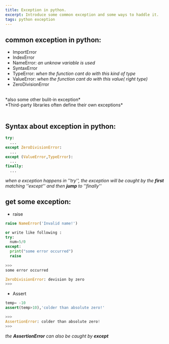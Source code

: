 ```yaml
---
title: Exception in python.
excerpt: Introduce some common exception and some ways to haddle it.
tags: python exception
---
```



## common exception in python:

- ImportError
- IndexError
- NameError: *an unknow variable is used*
- SyntaxError
- TypeError: *when the function cant do with this kind of type*
- ValueError: *when the function cant do with this value( right type)*
- ZeroDivisionError
<br/>
*also some other bulit-in exception* <br/>*Third-party libraries often define their own exceptions*
<br/><br/>

## Syntax about exception in python:
```python
try:
  ...
except ZeroDivisionError:
  ...
except (ValueError,TypeError):
  ...
finally:
  ...
```
*when a exception happens in ''try'', the exception will be caught by the **first** matching ''except'' and then **jump** to ''finally''*

## get some exception:

- raise

```python
raise NameError('Invalid name!')

or write like following :
try:
  num=5/0
except:
  print("some error occurred")
  raise
  
>>>
some error occurred

ZeroDivisionError: devision by zero
>>>
```

- Assert

```python
temp= -10
assert(temp>10),'colder than absolute zero!'

>>>
AssertionError: colder than absolute zero!
>>>
```
*the **AssertionError** can also be caught by **except***
